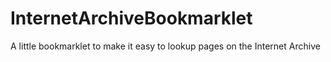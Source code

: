 InternetArchiveBookmarklet
==========================

A little bookmarklet to make it easy to lookup pages on the Internet Archive
